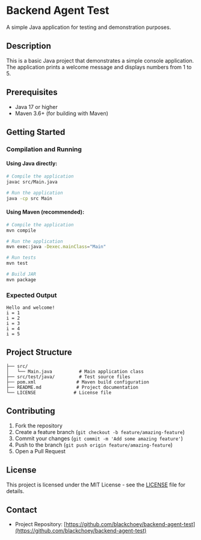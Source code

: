 # Backend Agent Test

A simple Java application for testing and demonstration purposes.

## Description

This is a basic Java project that demonstrates a simple console application. The application prints a welcome message and displays numbers from 1 to 5.

## Prerequisites

- Java 17 or higher
- Maven 3.6+ (for building with Maven)

## Getting Started

### Compilation and Running

#### Using Java directly:
```bash
# Compile the application
javac src/Main.java

# Run the application
java -cp src Main
```

#### Using Maven (recommended):
```bash
# Compile the application
mvn compile

# Run the application
mvn exec:java -Dexec.mainClass="Main"

# Run tests
mvn test

# Build JAR
mvn package
```

### Expected Output
```
Hello and welcome!
i = 1
i = 2
i = 3
i = 4
i = 5
```

## Project Structure

```
├── src/
│   └── Main.java          # Main application class
├── src/test/java/         # Test source files
├── pom.xml               # Maven build configuration
├── README.md             # Project documentation
└── LICENSE              # License file
```

## Contributing

1. Fork the repository
2. Create a feature branch (`git checkout -b feature/amazing-feature`)
3. Commit your changes (`git commit -m 'Add some amazing feature'`)
4. Push to the branch (`git push origin feature/amazing-feature`)
5. Open a Pull Request

## License

This project is licensed under the MIT License - see the [LICENSE](LICENSE) file for details.

## Contact

- Project Repository: [https://github.com/blackchoey/backend-agent-test](https://github.com/blackchoey/backend-agent-test)
